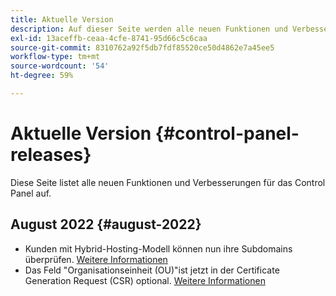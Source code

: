 ```yaml
---
title: Aktuelle Version
description: Auf dieser Seite werden alle neuen Funktionen und Verbesserungen für das Control Panel aufgelistet.
exl-id: 13aceffb-ceaa-4cfe-8741-95d66c5c6caa
source-git-commit: 8310762a92f5db7fdf85520ce50d4862e7a45ee5
workflow-type: tm+mt
source-wordcount: '54'
ht-degree: 59%

---
```


# Aktuelle Version {#control-panel-releases}

Diese Seite listet alle neuen Funktionen und Verbesserungen für das Control Panel auf.

## August 2022 {#august-2022}

* Kunden mit Hybrid-Hosting-Modell können nun ihre Subdomains überprüfen. [Weitere Informationen](../subdomains-certificates/using/monitoring-subdomains.md)
* Das Feld &quot;Organisationseinheit (OU)&quot;ist jetzt in der Certificate Generation Request (CSR) optional. [Weitere Informationen](../subdomains-certificates/using/renewing-subdomain-certificate.md)
